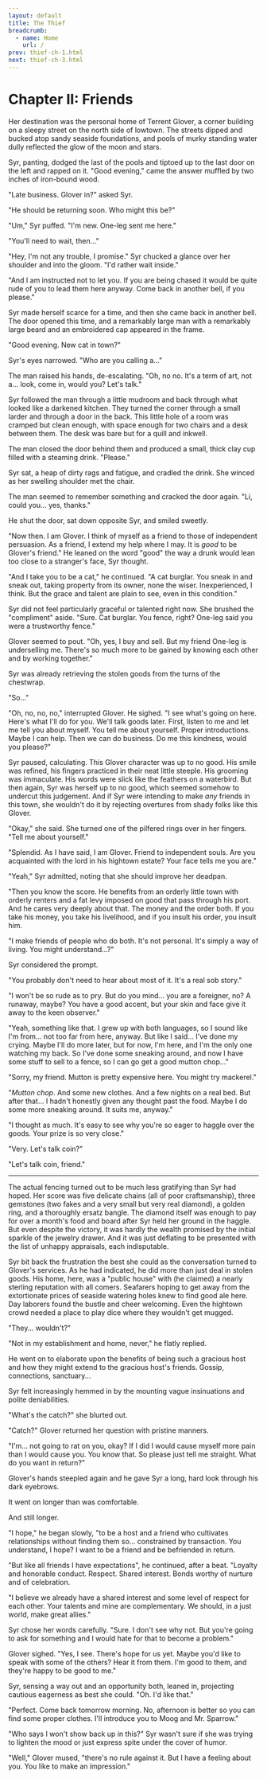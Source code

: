 ```yaml
---
layout: default
title: The Thief
breadcrumb:
  - name: Home
    url: /
prev: thief-ch-1.html
next: thief-ch-3.html
---
```


# Chapter II: Friends

Her destination was the personal home of Terrent Glover, a corner building on a sleepy street on the north side of lowtown. The streets dipped and bucked atop sandy seaside foundations, and pools of murky standing water dully reflected the glow of the moon and stars.

Syr, panting, dodged the last of the pools and tiptoed up to the last door on the left and rapped on it. "Good evening," came the answer muffled by two inches of iron-bound wood.

"Late business. Glover in?" asked Syr.

"He should be returning soon. Who might this be?"

"Um," Syr puffed. "I'm new. One-leg sent me here."

"You'll need to wait, then..."

"Hey, I'm not any trouble, I promise." Syr chucked a glance over her shoulder and into the gloom. "I'd rather wait inside."

"And I am instructed not to let you. If you are being chased it would be quite rude of you to lead them here anyway. Come back in another bell, if you please."

Syr made herself scarce for a time, and then she came back in another bell. The door opened this time, and a remarkably large man with a remarkably large beard and an embroidered cap appeared in the frame.

"Good evening. New cat in town?"

Syr's eyes narrowed. "Who are you calling a..."

The man raised his hands, de-escalating. "Oh, no no. It's a term of art, not a... look, come in, would you? Let's talk."

Syr followed the man through a little mudroom and back through what looked like a darkened kitchen. They turned the corner through a small larder and through a door in the back. This little hole of a room was cramped but clean enough, with space enough for two chairs and a desk between them. The desk was bare but for a quill and inkwell.

The man closed the door behind them and produced a small, thick clay cup filled with a steaming drink. "Please."

Syr sat, a heap of dirty rags and fatigue, and cradled the drink. She winced as her swelling shoulder met the chair.

The man seemed to remember something and cracked the door again. "Li, could you... yes, thanks."

He shut the door, sat down opposite Syr, and smiled sweetly.

"Now then. I am Glover. I think of myself as a friend to those of independent persuasion. As a friend, I extend my help where I may. It is _good_ to be Glover's friend." He leaned on the word "good" the way a drunk would lean too close to a stranger's face, Syr thought.

"And I take you to be a cat," he continued. "A cat burglar. You sneak in and sneak out, taking property from its owner, none the wiser. Inexperienced, I think. But the grace and talent are plain to see, even in this condition."

Syr did not feel particularly graceful or talented right now. She brushed the "compliment" aside. "Sure. Cat burglar. You fence, right? One-leg said you were a trustworthy fence."

Glover seemed to pout. "Oh, yes, I buy and sell. But my friend One-leg is underselling me. There's so much more to be gained by knowing each other and by working together."

Syr was already retrieving the stolen goods from the turns of the chestwrap.

"So..."

"Oh, no, no, no," interrupted Glover. He sighed. "I see what's going on here. Here's what I'll do for you. We'll talk goods later. First, listen to me and let me tell you about myself. You tell me about yourself. Proper introductions. Maybe I can help. Then we can do business. Do me this kindness, would you please?"

Syr paused, calculating. This Glover character was up to no good. His smile was refined, his fingers practiced in their neat little steeple. His grooming was immaculate. His words were slick like the feathers on a waterbird. But then again, Syr was herself up to no good, which seemed somehow to undercut this judgement. And if Syr were intending to make _any_ friends in this town, she wouldn't do it by rejecting overtures from shady folks like this Glover.

"Okay," she said. She turned one of the pilfered rings over in her fingers. "Tell me about yourself."

"Splendid. As I have said, I am Glover. Friend to independent souls. Are you acquainted with the lord in his hightown estate? Your face tells me you are."

"Yeah," Syr admitted, noting that she should improve her deadpan.

"Then you know the score. He benefits from an orderly little town with orderly renters and a fat levy imposed on good that pass through his port. And he cares very deeply about that. The money and the order both. If you take his money, you take his livelihood, and if you insult his order, you insult him.

"I make friends of people who do both. It's not personal. It's simply a way of living. You might understand...?"

Syr considered the prompt.

"You probably don't need to hear about most of it. It's a real sob story."

"I won't be so rude as to pry. But do you mind... you are a foreigner, no? A runaway, maybe? You have a good accent, but your skin and face give it away to the keen observer."

"Yeah, something like that. I grew up with both languages, so I sound like I'm from... not too far from here, anyway. But like I said... I've done my crying. Maybe I'll do more later, but for now, I'm here, and I'm the only one watching my back. So I've done some sneaking around, and now I have some stuff to sell to a fence, so I can go get a good mutton chop..."

"Sorry, my friend. Mutton is pretty expensive here. You might try mackerel."

"_Mutton chop_. And some new clothes. And a few nights on a real bed. But after that... I hadn't honestly given any thought past the food. Maybe I do some more sneaking around. It suits me, anyway."

"I thought as much. It's easy to see why you're so eager to haggle over the goods. Your prize is so very close."

"Very. Let's talk coin?"

"Let's talk coin, friend."

---

The actual fencing turned out to be much less gratifying than Syr had hoped. Her score was five delicate chains (all of poor craftsmanship), three gemstones (two fakes and a very small but very real diamond), a golden ring, and a thoroughly ersatz bangle. The diamond itself was enough to pay for over a month's food and board after Syr held her ground in the haggle. But even despite the victory, it was hardly the wealth promised by the initial sparkle of the jewelry drawer. And it was just deflating to be presented with the list of unhappy appraisals, each indisputable.

Syr bit back the frustration the best she could as the conversation turned to Glover's services. As he had indicated, he did more than just deal in stolen goods. His home, here, was a "public house" with (he claimed) a nearly sterling reputation with all comers. Seafarers hoping to get away from the extortionate prices of seaside watering holes knew to find good ale here. Day laborers found the bustle and cheer welcoming. Even the hightown crowd needed a place to play dice where they wouldn't get mugged.

"They... wouldn't?"

"Not in my establishment and home, never," he flatly replied.

He went on to elaborate upon the benefits of being such a gracious host and how they might extend to the gracious host's friends. Gossip, connections, sanctuary...

Syr felt increasingly hemmed in by the mounting vague insinuations and polite deniabilities.

"What's the catch?" she blurted out.

"Catch?" Glover returned her question with pristine manners.

"I'm... not going to rat on you, okay? If I did I would cause myself more pain than I would cause you. You know that. So please just tell me straight. What do you want in return?"

Glover's hands steepled again and he gave Syr a long, hard look through his dark eyebrows.

It went on longer than was comfortable.

And still longer.

"I hope," he began slowly, "to be a host and a friend who cultivates relationships without finding them so... constrained by transaction. You understand, I hope? I want to be a friend and be befriended in return.

"But like all friends I have expectations", he continued, after a beat. "Loyalty and honorable conduct. Respect. Shared interest. Bonds worthy of nurture and of celebration.

"I believe we already have a shared interest and some level of respect for each other. Your talents and mine are complementary. We should, in a just world, make great allies."

Syr chose her words carefully. "Sure. I don't see why not. But you're going to ask for something and I would hate for that to become a problem."

Glover sighed. "Yes, I see. There's hope for us yet. Maybe you'd like to speak with some of the others? Hear it from them. I'm good to them, and they're happy to be good to me."

Syr, sensing a way out and an opportunity both, leaned in, projecting cautious eagerness as best she could. "Oh. I'd like that."

"Perfect. Come back tomorrow morning. No, afternoon is better so you can find some proper clothes. I'll introduce you to Moog and Mr. Sparrow."

"Who says I won't show back up in this?" Syr wasn't sure if she was trying to lighten the mood or just express spite under the cover of humor.

"Well," Glover mused, "there's no rule against it. But I have a feeling about you. You like to make an impression."
